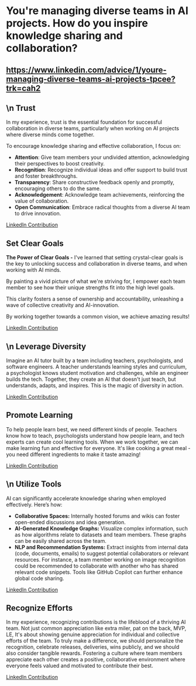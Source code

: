 # You're managing diverse teams in AI projects. How do you inspire knowledge sharing and collaboration?

## <https://www.linkedin.com/advice/1/youre-managing-diverse-teams-ai-projects-tpcee?trk=cah2>

##  \n **Trust**

In my experience, trust is the essential foundation for successful collaboration in diverse teams, particularly when working on AI projects where diverse minds come together.

To encourage knowledge sharing and effective collaboration, I focus on:

* **Attention**: Give team members your undivided attention, acknowledging their perspectives to boost creativity.
* **Recognition**: Recognize individual ideas and offer support to build trust and foster breakthroughs.
* **Transparency**: Share constructive feedback openly and promptly, encouraging others to do the same.
* **Acknowledgement**: Acknowledge team achievements, reinforcing the value of collaboration.
* **Open Communication**: Embrace radical thoughts from a diverse AI team to drive innovation.

[LinkedIn Contribution](https://www.linkedin.com/advice/1/youre-managing-diverse-teams-ai-projects-tpcee?trk=cah2&utm_source=share&utm_campaign=copy_contribution_link&utm_medium=member_desktop&contributionUrn=urn%3Ali%3Acomment%3A%28articleSegment%3A%28urn%3Ali%3AlinkedInArticle%3A7218302924496535552%2C7218302926455279617%29%2C7221928512935383041%29&articleSegmentUrn=urn%3Ali%3AarticleSegment%3A%28urn%3Ali%3AlinkedInArticle%3A7218302924496535552%2C7218302926455279617%29&dashContributionUrn=urn%3Ali%3Afsd_comment%3A%287221928512935383041%2CarticleSegment%3A%28urn%3Ali%3AlinkedInArticle%3A7218302924496535552%2C7218302926455279617%29%29)



## Set Clear Goals

**The Power of Clear Goals -** I've learned that setting crystal-clear goals is the key to unlocking success and collaboration in diverse teams, and when working with AI minds.

By painting a vivid picture of what we're striving for, I empower each team member to see how their unique strengths fit into the high level goals.

This clarity fosters a sense of ownership and accountability, unleashing a wave of collective creativity and AI-innovation.

By working together towards a common vision, we achieve amazing results!

[LinkedIn Contribution](https://www.linkedin.com/advice/1/youre-managing-diverse-teams-ai-projects-tpcee?trk=cah2&utm_source=share&utm_campaign=copy_contribution_link&utm_medium=member_desktop&contributionUrn=urn%3Ali%3Acomment%3A%28articleSegment%3A%28urn%3Ali%3AlinkedInArticle%3A7218302924496535552%2C7218302926467858432%29%2C7221935488448786432%29&articleSegmentUrn=urn%3Ali%3AarticleSegment%3A%28urn%3Ali%3AlinkedInArticle%3A7218302924496535552%2C7218302926467858432%29&dashContributionUrn=urn%3Ali%3Afsd_comment%3A%287221935488448786432%2CarticleSegment%3A%28urn%3Ali%3AlinkedInArticle%3A7218302924496535552%2C7218302926467858432%29%29)


##  \n Leverage Diversity

Imagine an AI tutor built by a team including teachers, psychologists, and software engineers. A teacher understands learning styles and curriculum, a psychologist knows student motivation and challenges, while an engineer builds the tech. Together, they create an AI that doesn't just teach, but understands, adapts, and inspires. This is the magic of diversity in action.

[LinkedIn Contribution](https://www.linkedin.com/advice/1/youre-managing-diverse-teams-ai-projects-tpcee?trk=cah2&utm_source=share&utm_campaign=copy_contribution_link&utm_medium=member_desktop&contributionUrn=urn%3Ali%3Acomment%3A%28articleSegment%3A%28urn%3Ali%3AlinkedInArticle%3A7218302924496535552%2C7218302926509744128%29%2C7222888444937564161%29&articleSegmentUrn=urn%3Ali%3AarticleSegment%3A%28urn%3Ali%3AlinkedInArticle%3A7218302924496535552%2C7218302926509744128%29&dashContributionUrn=urn%3Ali%3Afsd_comment%3A%287222888444937564161%2CarticleSegment%3A%28urn%3Ali%3AlinkedInArticle%3A7218302924496535552%2C7218302926509744128%29%29)



## Promote Learning

To help people learn best, we need different kinds of people. Teachers know how to teach, psychologists understand how people learn, and tech experts can create cool learning tools. When we work together, we can make learning fun and effective for everyone. It's like cooking a great meal - you need different ingredients to make it taste amazing!

[LinkedIn Contribution](https://www.linkedin.com/advice/1/youre-managing-diverse-teams-ai-projects-tpcee?trk=cah2&utm_source=share&utm_campaign=copy_contribution_link&utm_medium=member_desktop&contributionUrn=urn%3Ali%3Acomment%3A%28articleSegment%3A%28urn%3Ali%3AlinkedInArticle%3A7218302924496535552%2C7218302926518185985%29%2C7222888942130319360%29&articleSegmentUrn=urn%3Ali%3AarticleSegment%3A%28urn%3Ali%3AlinkedInArticle%3A7218302924496535552%2C7218302926518185985%29&dashContributionUrn=urn%3Ali%3Afsd_comment%3A%287222888942130319360%2CarticleSegment%3A%28urn%3Ali%3AlinkedInArticle%3A7218302924496535552%2C7218302926518185985%29%29)


##  \n Utilize Tools

AI can significantly accelerate knowledge sharing when employed effectively. Here’s how:

* **Collaborative Spaces:** Internally hosted forums and wikis can foster open-ended discussions and idea generation.
* **AI-Generated Knowledge Graphs:** Visualize complex information, such as how algorithms relate to datasets and team members. These graphs can be easily shared across the team.
* **NLP and Recommendation Systems:** Extract insights from internal data (code, documents, emails) to suggest potential collaborators or relevant resources. For instance, a team member working on image recognition could be recommended to collaborate with another who has shared relevant code snippets. Tools like GitHub Copilot can further enhance global code sharing.

[LinkedIn Contribution](https://www.linkedin.com/advice/1/youre-managing-diverse-teams-ai-projects-tpcee?trk=cah2&utm_source=share&utm_campaign=copy_contribution_link&utm_medium=member_desktop&contributionUrn=urn%3Ali%3Acomment%3A%28articleSegment%3A%28urn%3Ali%3AlinkedInArticle%3A7218302924496535552%2C7218302926522384384%29%2C7223031960707776512%29&articleSegmentUrn=urn%3Ali%3AarticleSegment%3A%28urn%3Ali%3AlinkedInArticle%3A7218302924496535552%2C7218302926522384384%29&dashContributionUrn=urn%3Ali%3Afsd_comment%3A%287223031960707776512%2CarticleSegment%3A%28urn%3Ali%3AlinkedInArticle%3A7218302924496535552%2C7218302926522384384%29%29)



## Recognize Efforts

In my experience, recognizing contributions is the lifeblood of a thriving AI team. Not just common appreciation like extra miler, pat on the back, MVP, LE, It's about showing genuine appreciation for individual and collective efforts of the team. To truly make a difference, we should personalize the recognition, celebrate releases, deliveries, wins publicly, and we should also consider tangible rewards. Fostering a culture where team members appreciate each other creates a positive, collaborative environment where everyone feels valued and motivated to contribute their best.

[LinkedIn Contribution](https://www.linkedin.com/advice/1/youre-managing-diverse-teams-ai-projects-tpcee?trk=cah2&utm_source=share&utm_campaign=copy_contribution_link&utm_medium=member_desktop&contributionUrn=urn%3Ali%3Acomment%3A%28articleSegment%3A%28urn%3Ali%3AlinkedInArticle%3A7218302924496535552%2C7218302926530691072%29%2C7223241824717488129%29&articleSegmentUrn=urn%3Ali%3AarticleSegment%3A%28urn%3Ali%3AlinkedInArticle%3A7218302924496535552%2C7218302926530691072%29&dashContributionUrn=urn%3Ali%3Afsd_comment%3A%287223241824717488129%2CarticleSegment%3A%28urn%3Ali%3AlinkedInArticle%3A7218302924496535552%2C7218302926530691072%29%29)



